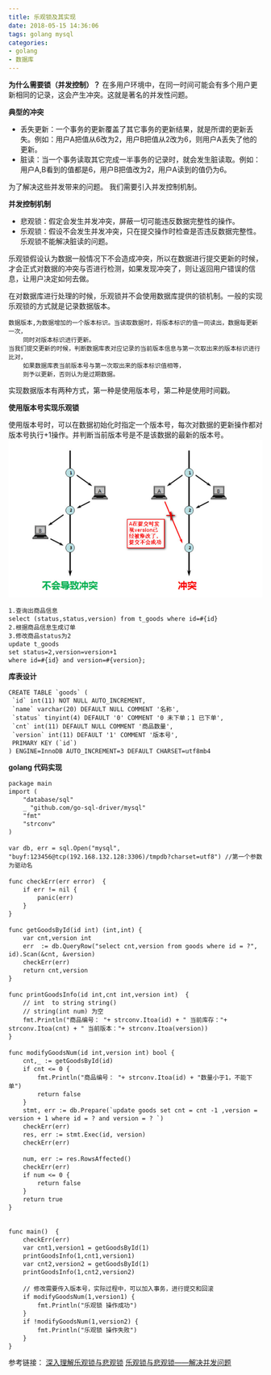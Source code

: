 ```yaml
---
title: 乐观锁及其实现
date: 2018-05-15 14:36:06
tags: golang mysql
categories:
- golang
- 数据库
---
```

**为什么需要锁（并发控制）？**
在多用户环境中，在同一时间可能会有多个用户更新相同的记录，这会产生冲突。这就是著名的并发性问题。

**典型的冲突**
* 丢失更新：一个事务的更新覆盖了其它事务的更新结果，就是所谓的更新丢失。例如：用户A把值从6改为2，用户B把值从2改为6，则用户A丢失了他的更新。
* 脏读：当一个事务读取其它完成一半事务的记录时，就会发生脏读取。例如：用户A,B看到的值都是6，用户B把值改为2，用户A读到的值仍为6。

为了解决这些并发带来的问题。 我们需要引入并发控制机制。

**并发控制机制**
* 悲观锁：假定会发生并发冲突，屏蔽一切可能违反数据完整性的操作。
* 乐观锁：假设不会发生并发冲突，只在提交操作时检查是否违反数据完整性。 乐观锁不能解决脏读的问题。

乐观锁假设认为数据一般情况下不会造成冲突，所以在数据进行提交更新的时候，才会正式对数据的冲突与否进行检测，如果发现冲突了，则让返回用户错误的信息，让用户决定如何去做。

在对数据库进行处理的时候，乐观锁并不会使用数据库提供的锁机制。一般的实现乐观锁的方式就是记录数据版本。

    数据版本,为数据增加的一个版本标识。当读取数据时，将版本标识的值一同读出，数据每更新一次，
        同时对版本标识进行更新。
    当我们提交更新的时候，判断数据库表对应记录的当前版本信息与第一次取出来的版本标识进行比对，
        如果数据库表当前版本号与第一次取出来的版本标识值相等，
        则予以更新，否则认为是过期数据。
  
  实现数据版本有两种方式，第一种是使用版本号，第二种是使用时间戳。
  
  **使用版本号实现乐观锁**
  
  使用版本号时，可以在数据初始化时指定一个版本号，每次对数据的更新操作都对版本号执行+1操作。并判断当前版本号是不是该数据的最新的版本号。
  ![版本号 乐观锁](/source/leguanlock.png)
  
  ```golang
1.查询出商品信息
select (status,status,version) from t_goods where id=#{id}
2.根据商品信息生成订单
3.修改商品status为2
update t_goods 
set status=2,version=version+1
where id=#{id} and version=#{version};  
  ```
  
  **库表设计**
  ```mysql
CREATE TABLE `goods` (
   `id` int(11) NOT NULL AUTO_INCREMENT,
   `name` varchar(20) DEFAULT NULL COMMENT '名称',
   `status` tinyint(4) DEFAULT '0' COMMENT '0 未下单；1 已下单',
   `cnt` int(11) DEFAULT NULL COMMENT '商品数量',
   `version` int(11) DEFAULT '1' COMMENT '版本号',
   PRIMARY KEY (`id`)
 ) ENGINE=InnoDB AUTO_INCREMENT=3 DEFAULT CHARSET=utf8mb4
```

**golang 代码实现**
```golang
package main
import (
	"database/sql"
	_ "github.com/go-sql-driver/mysql"
	"fmt"
	"strconv"
)

var db, err = sql.Open("mysql", "buyf:123456@tcp(192.168.132.128:3306)/tmpdb?charset=utf8") //第一个参数为驱动名

func checkErr(err error)  {
	if err != nil {
		panic(err)
	}
}

func getGoodsById(id int) (int,int) {
	var cnt,version int
	err  := db.QueryRow("select cnt,version from goods where id = ?", id).Scan(&cnt, &version)
	checkErr(err)
	return cnt,version
}

func printGoodsInfo(id int,cnt int,version int)  {
	// int  to string string()
	// string(int num) 为空
	fmt.Println("商品编号： "+ strconv.Itoa(id) + " 当前库存："+ strconv.Itoa(cnt) + " 当前版本："+ strconv.Itoa(version))
}

func modifyGoodsNum(id int,version int) bool {
	cnt,_ := getGoodsById(id)
	if cnt <= 0 {
		fmt.Println("商品编号： "+ strconv.Itoa(id) + "数量小于1，不能下单")
		return false
	}
	stmt, err := db.Prepare(`update goods set cnt = cnt -1 ,version = version + 1 where id = ? and version = ? `)
	checkErr(err)
	res, err := stmt.Exec(id, version)
	checkErr(err)

	num, err := res.RowsAffected()
	checkErr(err)
	if num <= 0 {
		return false
	}
	return true
}


func main()  {
	checkErr(err)
	var cnt1,version1 = getGoodsById(1)
	printGoodsInfo(1,cnt1,version1)
	var cnt2,version2 = getGoodsById(1)
	printGoodsInfo(1,cnt2,version2)
	
	// 修改需要传入版本号，实际过程中，可以加入事务，进行提交和回滚
	if modifyGoodsNum(1,version1) {
		fmt.Println("乐观锁 操作成功")
	}
	if !modifyGoodsNum(1,version2) {
		fmt.Println("乐观锁 操作失败")
	}
}
```

参考链接：
[深入理解乐观锁与悲观锁](http://www.hollischuang.com/archives/934)
[乐观锁与悲观锁——解决并发问题](http://www.cnblogs.com/0201zcr/p/4782283.html)